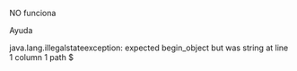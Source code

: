 NO funciona

Ayuda

java.lang.illegalstateexception: expected begin_object but was string at line 1 column 1 path $
